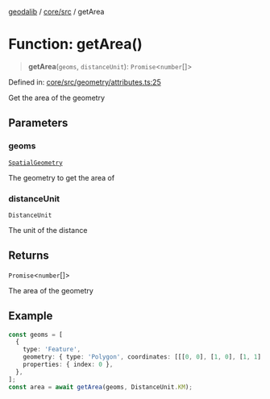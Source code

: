 [geodalib](../../../modules.md) / [core/src](../index.md) / getArea

# Function: getArea()

> **getArea**(`geoms`, `distanceUnit`): `Promise`\<`number`[]\>

Defined in: [core/src/geometry/attributes.ts:25](https://github.com/GeoDaCenter/geoda-lib/blob/fd732718ef3d9fb5e87d0aa5ef9ee659a7cf3f31/js/packages/core/src/geometry/attributes.ts#L25)

Get the area of the geometry

## Parameters

### geoms

[`SpatialGeometry`](../type-aliases/SpatialGeometry.md)

The geometry to get the area of

### distanceUnit

`DistanceUnit`

The unit of the distance

## Returns

`Promise`\<`number`[]\>

The area of the geometry

## Example

```ts
const geoms = [
  {
    type: 'Feature',
    geometry: { type: 'Polygon', coordinates: [[[0, 0], [1, 0], [1, 1], [0, 1], [0, 0]]] },
    properties: { index: 0 },
  },
];
const area = await getArea(geoms, DistanceUnit.KM);
```
